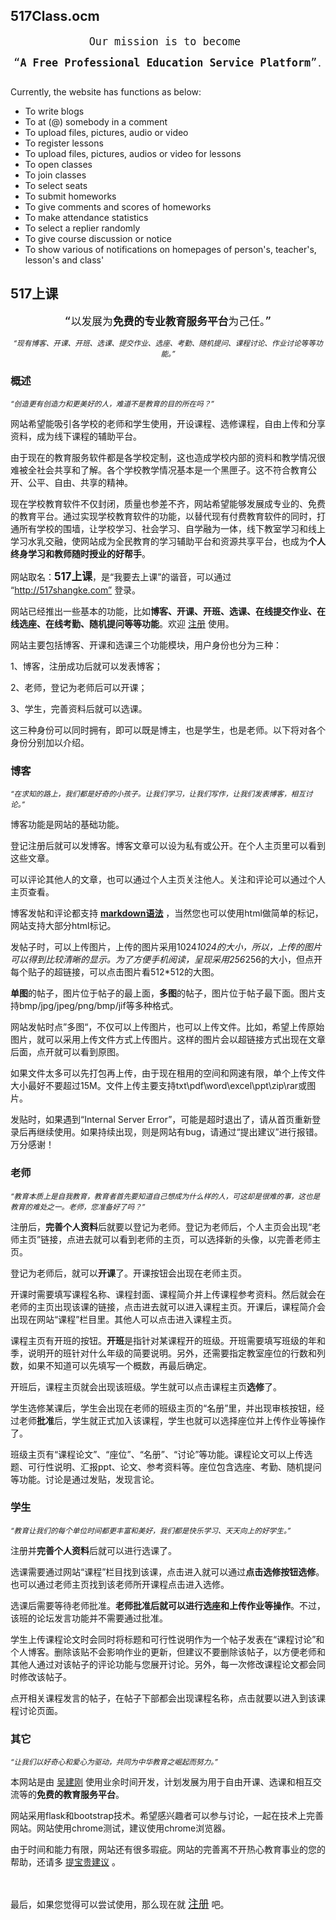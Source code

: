     
 <h2><b>517Class.ocm</b></h2>

<pre align=center><big> Our mission is to become  <p><q><b>A Free Professional Education Service Platform</b></q></big>.</p></pre>

<p>Currently, the website has functions as below: 
<ul><li>To write blogs
</li><li>To at (@) somebody in a comment
</li><li>To upload files, pictures, audio or video               
</li><li>To register lessons
</li><li>To upload files, pictures, audios or video for lessons
</li><li>To open classes
</li><li>To join classes
</li><li>To select seats
</li><li>To submit homeworks
</li><li>To give comments and scores of homeworks 
</li><li>To make attendance statistics
</li><li>To select a replier randomly
</li><li>To give course discussion or notice
</li><li>To show various of notifications on homepages of person's, teacher's, lesson's and class'
</li></ul></p>





</div>
 










<h2><b>517上课</b></h2>
<div class="col-md-8"><p>
<pre align=center><big><q>以发展为<b>免费的专业教育服务平台</b>为己任。</q></big></pre>
<p align=center><small><i><q>现有博客、开课、开班、选课、提交作业、选座、考勤、随机提问、课程讨论、作业讨论等等功能。</q></i></small></p><p>
<h3>概述</h3>

<p><small><i><q>创造更有创造力和更美好的人，难道不是教育的目的所在吗？</q></i></small></p><p>
                
网站希望能吸引各学校的老师和学生使用，开设课程、选修课程，自由上传和分享资料，成为线下课程的辅助平台。</p><p>

由于现在的教育服务软件都是各学校定制，这也造成学校内部的资料和教学情况很难被全社会共享和了解。各个学校教学情况基本是一个黑匣子。这不符合教育公开、公平、自由、共享的精神。</p><p>

现在学校教育软件不仅封闭，质量也参差不齐，网站希望能够发展成专业的、免费的教育平台。通过实现学校教育软件的功能，以替代现有付费教育软件的同时，打通所有学校的围墙，让学校学习、社会学习、自学融为一体，线下教室学习和线上学习水乳交融，使网站成为全民教育的学习辅助平台和资源共享平台，也成为<b>个人终身学习和教师随时授业的好帮手</b>。</p><p> 

网站取名：<b><big>517上课</big></b>，是“我要去上课”的谐音，可以通过 “http://517shangke.com” 登录。</p><p>
 
网站已经推出一些基本的功能，比如<b>博客、开课、开班、选课、在线提交作业、在线选座、在线考勤、随机提问等等功能</b>。欢迎 <a href="/register">注册</a> 使用。</p><p>
                                  
网站主要包括博客、开课和选课三个功能模块，用户身份也分为三种：</p><p>
1、博客，注册成功后就可以发表博客；</p><p>
2、老师，登记为老师后可以开课；</p><p>
3、学生，完善资料后就可以选课。</p><p>

这三种身份可以同时拥有，即可以既是博主，也是学生，也是老师。以下将对各个身份分别加以介绍。</p>

<h3>博客</h3>

<p><small><i><q>在求知的路上，我们都是好奇的小孩子。让我们学习，让我们写作，让我们发表博客，相互讨论。</q></i></small></p><p>

博客功能是网站的基础功能。<p></p>

登记注册后就可以发博客。博客文章可以设为私有或公开。在个人主页里可以看到这些文章。<p></p>

可以评论其他人的文章，也可以通过个人主页关注他人。关注和评论可以通过个人主页查看。<p></p>

博客发帖和评论都支持 <b><a href="/markdown">markdown语法</a></b> ，当然您也可以使用html做简单的标记，网站支持大部分html标记。<p></p>

发帖子时，可以上传图片，上传的图片采用1024*1024的大小，所以，上传的图片可以得到比较清晰的显示。为了方便手机阅读，呈现采用256*256的大小，但点开每个贴子的超链接，可以点击图片看512*512的大图。<p></p>

<b>单图</b>的帖子，图片位于帖子的最上面，<b>多图</b>的帖子，图片位于帖子最下面。图片支持bmp/jpg/jpeg/png/bmp/jif等多种格式。</p><p> 

网站发帖时点”多图“，不仅可以上传图片，也可以上传文件。比如，希望上传原始图片，就可以采用上传文件方式上传图片。这样的图片会以超链接方式出现在文章后面，点开就可以看到原图。<p></p>

如果文件太多可以先打包再上传，由于现在租用的空间和网速有限，单个上传文件大小最好不要超过15M。文件上传主要支持txt\pdf\word\excel\ppt\zip\rar或图片。</p><p> 

发贴时，如果遇到“Internal Server Error”，可能是超时退出了，请从首页重新登录后再继续使用。如果持续出现，则是网站有bug，请通过“提出建议”进行报错。万分感谢！</p><p>
                                  

<h3>老师</h3>

<p><small><i><q>教育本质上是自我教育，教育者首先要知道自己想成为什么样的人，可这却是很难的事，这也是教育的难处之一。老师，您准备好了吗？</q></i></small></p><p>

注册后，<b>完善个人资料</b>后就要以登记为老师。登记为老师后，个人主页会出现“老师主页”链接，点进去就可以看到老师的主页，可以选择新的头像，以完善老师主页。<p></p>

登记为老师后，就可以<b>开课</b>了。开课按钮会出现在老师主页。</p><p>

开课时需要填写课程名称、课程封面、课程简介并上传课程参考资料。然后就会在老师的主页出现该课的链接，点击进去就可以进入课程主页。开课后，课程简介会出现在网站“课程”栏目里。其他人可以点击进入课程主页。</p><p>

课程主页有开班的按钮。<b>开班</b>是指针对某课程开的班级。开班需要填写班级的年和季，说明开的班针对什么年级的简要说明。另外，还需要指定教室座位的行数和列数，如果不知道可以先填写一个概数，再最后确定。</p><p>

开班后，课程主页就会出现该班级。学生就可以点击课程主页<b>选修</b>了。</p><p>

学生选修某课后，学生会出现在老师的班级主页的“名册”里，并出现审核按钮，经过老师<b>批准</b>后，学生就正式加入该课程，学生也就可以选择座位并上传作业等操作了。</p><p>

班级主页有“课程论文”、“座位”、“名册”、“讨论”等功能。课程论文可以上传选题、可行性说明、汇报ppt、论文、参考资料等。座位包含选座、考勤、随机提问等功能。讨论是通过发贴，发现言论。</p>


<h3>学生</h3>

<p><small><i><q>教育让我们的每个单位时间都更丰富和美好，我们都是快乐学习、天天向上的好学生。</q></i></small></p><p>

注册并<b>完善个人资料</b>后就可以进行选课了。</p><p>

选课需要通过网站“课程”栏目找到该课，点击进入就可以通过<b>点击选修按钮选修</b>。也可以通过老师主页找到该老师所开课程点击进入选修。</p><p>

选课后需要等待老师批准。<b>老师批准后就可以进行选座和上传作业等操作</b>。不过，该班的论坛发言功能并不需要通过批准。</p><p>

学生上传课程论文时会同时将标题和可行性说明作为一个帖子发表在“课程讨论”和个人博客。删除该贴不会影响作业的更新，但建议不要删除该帖子，以方便老师和其他人通过对该帖子的评论功能与您展开讨论。另外，每一次修改课程论文都会同时修改该帖子。</p><p>

点开相关课程发言的帖子，在帖子下部都会出现课程名称，点击就要以进入到该课程讨论页面。</p><p>

<h3>其它</h3>

<p><small><i><q>让我们以好奇心和爱心为驱动，共同为中华教育之崛起而努力。</q></i></small></p><p>

本网站是由 <a href="/wujiangang">吴建刚</a> 使用业余时间开发，计划发展为用于自由开课、选课和相互交流等的<b>免费的教育服务平台</b>。</p><p>

网站采用flask和bootstrap技术。希望感兴趣者可以参与讨论，一起在技术上完善网站。网站使用chrome测试，建议使用chrome浏览器。</p><p>
                
由于时间和能力有限，网站还有很多瑕疵。网站的完善离不开热心教育事业的您的帮助，还请多 <a href="/suggestion">提宝贵建议</a> 。</p>
<br>
<p>最后，如果您觉得可以尝试使用，那么现在就 <a href="/register"><big>注册</big></a> 吧。</p>
                 
                 
<br><br><br><br><br><br><br><br><br>
</div>

</div>
